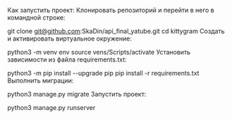 Как запустить проект:
Клонировать репозиторий и перейти в него в командной строке:

git clone git@github.com:SkaDin/api_final_yatube.git
cd kittygram
Cоздать и активировать виртуальное окружение:

python3 -m venv env
source vens/Scripts/activate
Установить зависимости из файла requirements.txt:

python3 -m pip install --upgrade pip
pip install -r requirements.txt
Выполнить миграции:

python3 manage.py migrate
Запустить проект:

python3 manage.py runserver